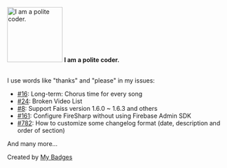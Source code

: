 <img src="https://my-badges.github.io/my-badges/polite-coder.png" alt="I am a polite coder." title="I am a polite coder." width="128">
<strong>I am a polite coder.</strong>
<br><br>

I use words like "thanks" and "please" in my issues:

- <a href="https://github.com/Jasonnor/th-music-video-generator/issues/16">#16</a>: Long-term: Chorus time for every song
- <a href="https://github.com/Jasonnor/th-music-video-generator/issues/24">#24</a>: Broken Video List
- <a href="https://github.com/onfido/faiss_prebuilt/issues/8">#8</a>: Support Faiss version 1.6.0 ~ 1.6.3 and others
- <a href="https://github.com/bugthesystem/FireSharp/issues/161">#161</a>: Configure FireSharp without using Firebase Admin SDK
- <a href="https://github.com/conventional-changelog/standard-version/issues/782">#782</a>: How to customize some changelog format (date, description and order of section)

 And many more...


Created by <a href="https://github.com/my-badges/my-badges">My Badges</a>